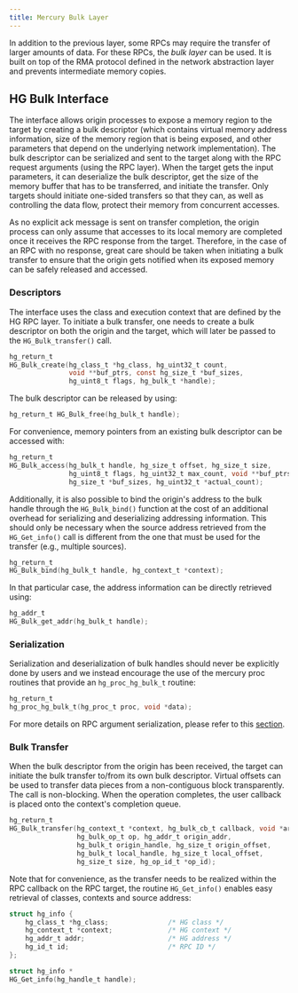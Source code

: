 ```yaml
---
title: Mercury Bulk Layer
---
```


In addition to the previous layer, some RPCs may require the transfer of larger
amounts of data. For these RPCs, the _bulk layer_ can be used. It is built on
top of the RMA protocol defined in the network abstraction layer and prevents
intermediate memory copies.

## HG Bulk Interface

The interface allows origin processes to expose a memory region to the target by creating a bulk
descriptor (which contains virtual memory address information, size of the
memory region that is being exposed, and other parameters that depend on the
underlying network implementation).
The bulk descriptor can be serialized and sent to the target along
with the RPC request arguments (using the RPC layer). When the target gets
the input parameters, it can deserialize the bulk descriptor, get the size of
the memory buffer that has to be transferred, and initiate the transfer.
Only targets should initiate one-sided transfers so that they can, as well as
controlling the data flow, protect their memory from concurrent accesses.

As no explicit ack message is sent on transfer completion, the origin process
can only assume that accesses to its local memory are completed once it
receives the RPC response from the target. Therefore, in the case of an RPC
with no response, great care should be taken when initiating a bulk transfer
to ensure that the origin gets notified when its exposed memory can be safely
released and accessed.

### Descriptors

The interface uses the class and execution context that are defined by the
HG RPC layer.
To initiate a bulk transfer, one needs to create a bulk descriptor on both the
origin and the target, which will later be passed to the `HG_Bulk_transfer()`
call.

```C
hg_return_t
HG_Bulk_create(hg_class_t *hg_class, hg_uint32_t count,
               void **buf_ptrs, const hg_size_t *buf_sizes,
               hg_uint8_t flags, hg_bulk_t *handle);
```

The bulk descriptor can be released by using:

```C
hg_return_t HG_Bulk_free(hg_bulk_t handle);
```

For convenience, memory pointers from an existing bulk descriptor can be
accessed with:

```C
hg_return_t
HG_Bulk_access(hg_bulk_t handle, hg_size_t offset, hg_size_t size,
               hg_uint8_t flags, hg_uint32_t max_count, void **buf_ptrs,
               hg_size_t *buf_sizes, hg_uint32_t *actual_count);
```

Additionally, it is also possible to bind the origin's address to the bulk handle
through the `HG_Bulk_bind()` function at the cost of an additional overhead
for serializing and deserializing addressing information. This should only be
necessary when the source address retrieved from the `HG_Get_info()` call is
different from the one that must be used for the transfer (e.g., multiple sources).

```C
hg_return_t
HG_Bulk_bind(hg_bulk_t handle, hg_context_t *context);
```

In that particular case, the address information can be directly retrieved using:

```C
hg_addr_t
HG_Bulk_get_addr(hg_bulk_t handle);
```

### Serialization

Serialization and deserialization of bulk handles should never be explicitly done
by users and we instead encourage the use of the mercury proc routines that
provide an `hg_proc_hg_bulk_t` routine:

```C
hg_return_t
hg_proc_hg_bulk_t(hg_proc_t proc, void *data);
```

For more details on RPC argument serialization, please refer to this [section](hg_macros.md).

### Bulk Transfer

When the bulk descriptor from the origin has been received, the target
can initiate the bulk transfer to/from its own bulk descriptor. Virtual offsets
can be used to transfer data pieces from a non-contiguous block transparently.
The call is non-blocking. When the operation completes, the user callback
is placed onto the context's completion queue.

```C
hg_return_t
HG_Bulk_transfer(hg_context_t *context, hg_bulk_cb_t callback, void *arg,
                 hg_bulk_op_t op, hg_addr_t origin_addr,
                 hg_bulk_t origin_handle, hg_size_t origin_offset,
                 hg_bulk_t local_handle, hg_size_t local_offset,
                 hg_size_t size, hg_op_id_t *op_id);
```

Note that for convenience, as the transfer needs to be realized within the
RPC callback on the RPC target, the routine `HG_Get_info()` enables easy
retrieval of classes, contexts and source address:

```C
struct hg_info {
    hg_class_t *hg_class;               /* HG class */
    hg_context_t *context;              /* HG context */
    hg_addr_t addr;                     /* HG address */
    hg_id_t id;                         /* RPC ID */
};

struct hg_info *
HG_Get_info(hg_handle_t handle);
```
